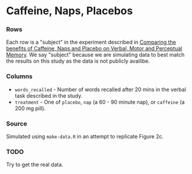 # Caffeine, Naps, Placebos

### Rows

Each row is a "subject" in the experiment described in [Comparing the benefits of Caffeine, Naps and Placebo on Verbal, Motor and Perceptual Memory](https://www.ncbi.nlm.nih.gov/pmc/articles/PMC2603066/). We say "subject" because we are simulating data to best match the results on this study as the data is not publicly availibe.

### Columns

- `words_recalled` - Number of words recalled after 20 mins in the verbal task described in the study.
- `treatment` - One of `placebo`, `nap` (a 60 - 90 minute nap), or `caffeine` (a 200 mg pill).

### Source

Simulated using `make-data.R` in an attempt to replicate Figure 2c.

### TODO

Try to get the real data.
